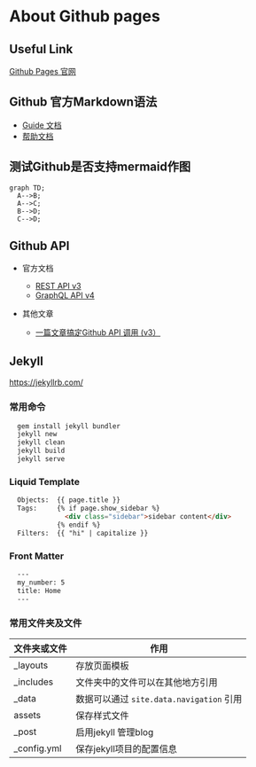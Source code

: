 # About Github pages

## Useful Link

[Github Pages 官网](https://pages.github.com/)

## Github 官方Markdown语法

* [Guide 文档](https://guides.github.com/features/mastering-markdown/)
* [帮助文档](https://help.github.com/en/articles/basic-writing-and-formatting-syntax)

## 测试Github是否支持mermaid作图

```mermaid
graph TD;
  A-->B;
  A-->C;
  B-->D;
  C-->D;
```

## Github API

* 官方文档
  * [REST API v3](https://developer.github.com/v3/)
  * [GraphQL API v4](https://developer.github.com/v4/)

* 其他文章
  * [一篇文章搞定Github API 调用 (v3）](https://segmentfault.com/a/1190000015144126)

## Jekyll

<https://jekyllrb.com/>

### 常用命令

```cmd
  gem install jekyll bundler
  jekyll new
  jekyll clean
  jekyll build
  jekyll serve
```

### Liquid Template

```html
  Objects:  {{ page.title }}
  Tags:     {% if page.show_sidebar %}
              <div class="sidebar">sidebar content</div>
            {% endif %}
  Filters:  {{ "hi" | capitalize }}
```

### Front Matter

```markdown
  ---
  my_number: 5
  title: Home
  ---
```

### 常用文件夹及文件

| 文件夹或文件 | 作用                                     |
|--------------|----------------------------------------|
| _layouts     | 存放页面模板                             |
| _includes    | 文件夹中的文件可以在其他地方引用         |
| _data        | 数据可以通过 `site.data.navigation` 引用 |
| assets       | 保存样式文件                             |
| _post        | 启用jekyll 管理blog                      |
| _config.yml  | 保存jekyll项目的配置信息                 |
